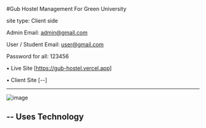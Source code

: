 #Gub Hostel Management For Green University

site type: Client side

Admin Email: <admin@gmail.com>

User / Student Email: <user@gmail.com>

Password for all:  123456



• Live Site [https://gub-hostel.vercel.app]

• Client Site [--]

---
![image](https://github.com/SofiuzzamanSofi/Gub-Hostel/assets/108426827/4216a970-f3cf-429d-8de5-90928cdcd286)

-- Uses Technology
- 
